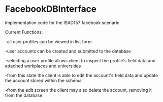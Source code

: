 # FacebookDBInterface
implementation code for the ISAD157 facebook scenario

Current Functions:

-all user profiles can be viewed in list form

-user accounts can be created and submitted to the database

-selecting a user profile allows client to inspect the profile's field data and attached workplaces and universities

-from this state the client is able to edit the account's field data and update the account stored within the schema

-from the edit screen the client may also delete the account, removing it from the database

